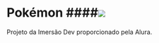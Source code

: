 # Pokémon ####<img src= "https://i.pinimg.com/originals/9f/b1/25/9fb125f1fedc8cc62ab5b20699ebd87d.gif">

Projeto da Imersão Dev proporcionado pela Alura.
